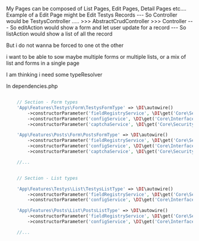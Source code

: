 
<!-- Testy_edit

We have:
Lists
Forms
and non form/lists - Think of a page that displays data but is neigher a form or a list. like a detail page

we have:
'form' = []
'list' = []

how can we make it generic?
```php
    'title' => [
        'label'         => 'testys.title---localTitle-l&f',
        'formatter'     => 'xxxx',
        'validators'    => 'xxxx',
        'form' => [
            // 'purpose'       => 'form',
            'type'          => 'display',
            'attributes'    => [
                'placeholder' => 'testys.title.placeholder', //.Enter a testy title'
                'required' => true,
                'minlength' => 5,
                'maxlength' => 30,
                'data-char-counter'     => true, // js-feature
                'data-live-validation'  => true  // js-feature
            ],
        ],
        'list' => [
            'sortable' => true,
        ],
    ],
``` -->


My Pages can be composed of List Pages, Edit Pages, Detail Pages etc....
Example of a Edit Page might be Edit Testys Records
--- So Controller would be TestysController ..... >>> AbstractCrudController >>> Controller
--- So editAction  would show a form and let user update for a record
--- So listAction  would show a list of all the record

But i do not wanna be forced to one ot the other

i want to be able to sow maybe multiple forms or multiple lists, or a mix of list and forms in a single page


I am thinking i need some typeResolver



In dependencies.php
```php

    // Section - Form types
    'App\Features\Testys\Form\TestysFormType' => \DI\autowire()
        ->constructorParameter('fieldRegistryService', \DI\get('Core\Services\FieldRegistryService'))
        ->constructorParameter('configService', \DI\get('Core\Interfaces\ConfigInterface'))
        ->constructorParameter('captchaService', \DI\get('Core\Security\Captcha\CaptchaServiceInterface')),

    'App\Features\Posts\Form\PostsFormType' => \DI\autowire()
        ->constructorParameter('fieldRegistryService', \DI\get('Core\Services\FieldRegistryService'))
        ->constructorParameter('configService', \DI\get('Core\Interfaces\ConfigInterface'))
        ->constructorParameter('captchaService', \DI\get('Core\Security\Captcha\CaptchaServiceInterface')),

    //...


    // Section - List types

    'App\Features\Testys\List\TestysListType' => \DI\autowire()
        ->constructorParameter('fieldRegistryService', \DI\get('Core\Services\FieldRegistryService'))
        ->constructorParameter('configService', \DI\get('Core\Interfaces\ConfigInterface')),

    'App\Features\Posts\List\PostsListType' => \DI\autowire()
        ->constructorParameter('fieldRegistryService', \DI\get('Core\Services\FieldRegistryService'))
        ->constructorParameter('configService', \DI\get('Core\Interfaces\ConfigInterface')),

    //...
```